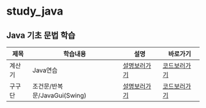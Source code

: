 # study_java

## Java 기초 문법 학습

|제목|학습내용|설명|바로가기|
|------|---|---|---|
|계산기|Java연습|[설명보러가기](https://github.com/pie0902/study_java/tree/main/calculator)|[코드보러가기](https://github.com/pie0902/study_java/blob/main/calculator/Hello.java)|
|구구단|조건문/반복문/JavaGui(Swing)|[설명보러가기](https://github.com/pie0902/study_java/tree/main/times_table/src)|[코드보러가기](https://github.com/pie0902/study_java/blob/main/times_table/src/Main.java)|
